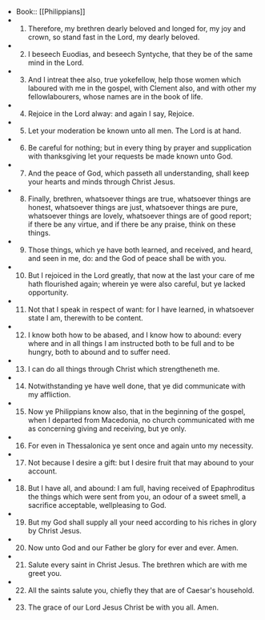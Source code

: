 - Book:: [[Philippians]]
- 1. Therefore, my brethren dearly beloved and longed for, my joy and crown, so stand fast in the Lord, my dearly beloved.
- 2. I beseech Euodias, and beseech Syntyche, that they be of the same mind in the Lord.
- 3. And I intreat thee also, true yokefellow, help those women which laboured with me in the gospel, with Clement also, and with other my fellowlabourers, whose names are in the book of life.
- 4. Rejoice in the Lord alway: and again I say, Rejoice.
- 5. Let your moderation be known unto all men. The Lord is at hand.
- 6. Be careful for nothing; but in every thing by prayer and supplication with thanksgiving let your requests be made known unto God.
- 7. And the peace of God, which passeth all understanding, shall keep your hearts and minds through Christ Jesus.
- 8. Finally, brethren, whatsoever things are true, whatsoever things are honest, whatsoever things are just, whatsoever things are pure, whatsoever things are lovely, whatsoever things are of good report; if there be any virtue, and if there be any praise, think on these things.
- 9. Those things, which ye have both learned, and received, and heard, and seen in me, do: and the God of peace shall be with you.
- 10. But I rejoiced in the Lord greatly, that now at the last your care of me hath flourished again; wherein ye were also careful, but ye lacked opportunity.
- 11. Not that I speak in respect of want: for I have learned, in whatsoever state I am, therewith to be content.
- 12. I know both how to be abased, and I know how to abound: every where and in all things I am instructed both to be full and to be hungry, both to abound and to suffer need.
- 13. I can do all things through Christ which strengtheneth me.
- 14. Notwithstanding ye have well done, that ye did communicate with my affliction.
- 15. Now ye Philippians know also, that in the beginning of the gospel, when I departed from Macedonia, no church communicated with me as concerning giving and receiving, but ye only.
- 16. For even in Thessalonica ye sent once and again unto my necessity.
- 17. Not because I desire a gift: but I desire fruit that may abound to your account.
- 18. But I have all, and abound: I am full, having received of Epaphroditus the things which were sent from you, an odour of a sweet smell, a sacrifice acceptable, wellpleasing to God.
- 19. But my God shall supply all your need according to his riches in glory by Christ Jesus.
- 20. Now unto God and our Father be glory for ever and ever. Amen.
- 21. Salute every saint in Christ Jesus. The brethren which are with me greet you.
- 22. All the saints salute you, chiefly they that are of Caesar's household.
- 23. The grace of our Lord Jesus Christ be with you all. Amen.
